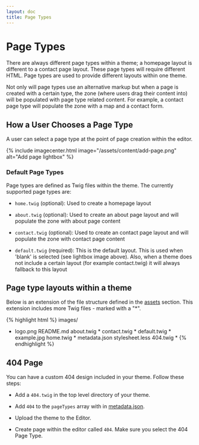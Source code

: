 ```yaml
---
layout: doc
title: Page Types
---
```


# Page Types

There are always different page types within a theme; a homepage layout is different to a contact page layout. These page types will require different HTML. Page types are used to provide different layouts within one theme.

Not only will page types use an alternative markup but when a page is created with a certain type, the zone (where users drag their content into) will be populated with page type related content. For example, a contact page type will populate the zone with a map and a contact form.

## How a User Chooses a Page Type

A user can select a page type at the point of page creation within the editor.

{% include imagecenter.html image="/assets/content/add-page.png" alt="Add page lightbox" %}

### Default Page Types

Page types are defined as Twig files within the theme. The currently supported page types are:

* ```home.twig``` (optional): Used to create a homepage layout

* ```about.twig``` (optional): Used to create an about page layout and will populate the zone with about page content

* ```contact.twig``` (optional): Used to create an contact page layout and will populate the zone with contact page content

* ```default.twig``` (required): This is the default layout. This is used when 'blank' is selected (see lightbox image above). Also, when a theme does not include a certain layout (for example contact.twig) it will always fallback to this layout

## Page type layouts within a theme

Below is an extension of the file structure defined in the [assets](/theming/assets) section. This extension includes more Twig files - marked with a "*".

{% highlight html %}
images/
- logo.png
README.md
about.twig *
contact.twig *
default.twig *
example.jpg
home.twig *
metadata.json
stylesheet.less
404.twig *
{% endhighlight %}

## 404 Page

You can have a custom 404 design included in your theme. Follow these steps:

* Add a ```404.twig``` in the top level directory of your theme.

* Add ```404``` to the ```pageTypes``` array with in [metadata.json](/theming/metadata/).

* Upload the theme to the Editor.

* Create page within the editor called ```404```. Make sure you select the 404 Page Type.
